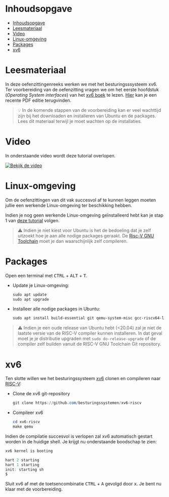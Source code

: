 # Inhoudsopgave

- [Inhoudsopgave](#inhoudsopgave)
- [Leesmateriaal](#leesmateriaal)
- [Video](#video)
- [Linux-omgeving](#linux-omgeving)
- [Packages](#packages)
- [xv6](#xv6)

# Leesmateriaal

In deze oefenzittingenreeks werken we met het besturingsssysteem xv6.
Ter voorbereiding van de oefenzitting vragen we om het eerste hoofdstuk (*Operating System interfaces*) van het [xv6 boek](https://github.com/besturingssystemen/xv6-riscv-book) te lezen.
[Hier](https://github.com/besturingssystemen/xv6-riscv-book/releases/latest/download/book.pdf) kan je een recente PDF editie terugvinden.

> :bulb: In de komende stappen van de voorbereiding kan er veel wachttijd zijn bij het downloaden en installeren van Ubuntu en de packages. Lees dit materiaal terwijl je moet wachten op de installaties.

# Video

In onderstaande video wordt deze tutorial overlopen.

[![Bekijk de video](https://img.youtube.com/vi/vjJW36_q_sg/hqdefault.jpg)](https://youtu.be/vjJW36_q_sg)

# Linux-omgeving

Om de oefenzittingen van dit vak succesvol af te kunnen leggen moeten jullie een werkende Linux-omgeving ter beschikking hebben.

Indien je nog geen werkende Linux-omgeving geïnstalleerd hebt kan je stap 1 van [deze tutorial](https://github.com/informaticawerktuigen/klaarzetten-werkomgeving) volgen.

> :warning: Indien je niet kiest voor Ubuntu is het de bedoeling dat je zelf uitzoekt hoe je aan alle nodige packages geraakt. De [Risc-V GNU Toolchain](https://github.com/riscv/riscv-gnu-toolchain) moet je dan waarschijnlijk zelf compileren.

# Packages

Open een terminal met <kbd>CTRL</kbd> + <kbd>ALT</kbd> + <kbd>T</kbd>.

* Update je Linux-omgeving:

    ```PowerShell
    sudo apt update
    sudo apt upgrade
    ```

* Installeer alle nodige packages in Ubuntu:

    ```PowerShell
    sudo apt install build-essential git qemu-system-misc gcc-riscv64-linux-gnu 
    ```

> :warning: Indien je een oude release van Ubuntu hebt (<20.04) zal je niet de laatste versie van de RISC-V compiler kunnen installeren. In dat geval moet je je distributie upgraden met ```sudo do-release-upgrade``` of de compiler zelf builden vanuit de RISC-V GNU Toolchain Git repository.

# xv6

Ten slotte willen we het besturingssysteem [xv6](https://github.com/besturingssystemen/xv6-riscv) clonen en compileren naar [RISC-V](https://riscv.org/):

* Clone de xv6 git-repository

    ```PowerShell
    git clone https://github.com/besturingssystemen/xv6-riscv
    ```

* Compileer xv6

    ```PowerShell
    cd xv6-riscv
    make qemu
    ```

Indien de compilatie succesvol is verlopen zal xv6 automatisch gestart worden in de huidige shell. Je krijgt nu onderstaande boodschap te zien:

```PowerShell
xv6 kernel is booting

hart 2 starting
hart 1 starting
init: starting sh
$ 
```

Sluit xv6 af met de toetsencombinatie <kbd>CTRL</kbd> + <kbd>A</kbd> gevolgd door <kbd>x</kbd>. Je bent nu klaar met de voorbereiding.
